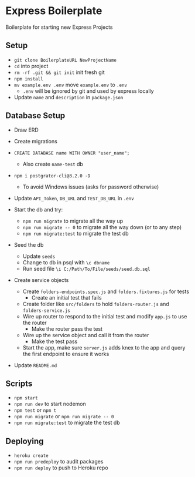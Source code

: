 # Express Boilerplate

Boilerplate for starting new Express Projects

## Setup

- `git clone BoilerplateURL NewProjectName`
- `cd` into project
- `rm -rf .git && git init` init fresh git 
- `npm install`
- `mv example.env .env` move `example.env` to `.env`
    - `.env` will be ignored by git and used by express locally
- Update `name` and `description` in `package.json`

## Database Setup
- Draw ERD
- Create migrations
- `CREATE DATABASE name WITH OWNER "user_name";`
    - Also create `name-test` db
- `npm i postgrator-cli@3.2.0 -D` 
    - To avoid Windows issues (asks for password otherwise)
- Update `API_Token`, `DB_URL` and `TEST_DB_URL` in `.env`
- Start the db and try:
    - `npm run migrate` to migrate all the way up
    - `npm run migrate -- 0` to migrate all the way down (or to any step)
    - `npm run migrate:test` to migrate the test db
- Seed the db
    - Update `seeds`
    - Change to db in psql with `\c dbname`
    - Run seed file `\i C:/Path/To/File/seeds/seed.db.sql`
- Create service objects
    - Create `folders-endpoints.spec.js` and `folders.fixtures.js` for tests
        - Create an initial test that fails
    - Create folder like `src/folders` to hold `folders-router.js` and `folders-service.js`
    - Wire up router to respond to the initial test and modify `app.js` to use the router
        - Make the router pass the test
    - Wire up the service object and call it from the router
        - Make the test pass
    - Start the app, make sure `server.js` adds knex to the app and query the first endpoint to ensure it works



- Update `README.md`

## Scripts
- `npm start`
- `npm run dev` to start nodemon
- `npm test` or `npm t`
- `npm run migrate` or `npm run migrate -- 0`
- `npm run migrate:test` to migrate the test db

## Deploying
- `heroku create`
- `npm run predeploy` to audit packages
- `npm run deploy` to push to Heroku repo
